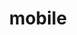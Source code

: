 ---
view: category
lang: zh-cn
order: 9      # Order of display in list categories
top: true     # Include category in navigation Top
title: mobile
description: Mobile.
excerpt: Mobile.
slug: mobile
meta:
  - property: og:image
    content: /image-social-share.png
  - name: twitter:image
    content: /image-social-share.png
---